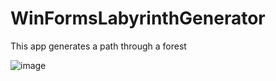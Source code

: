 # WinFormsLabyrinthGenerator

This app generates a path through a forest 

![image](https://user-images.githubusercontent.com/16708133/159141295-257b33ce-7186-4473-803e-5e6569af4a39.png)
